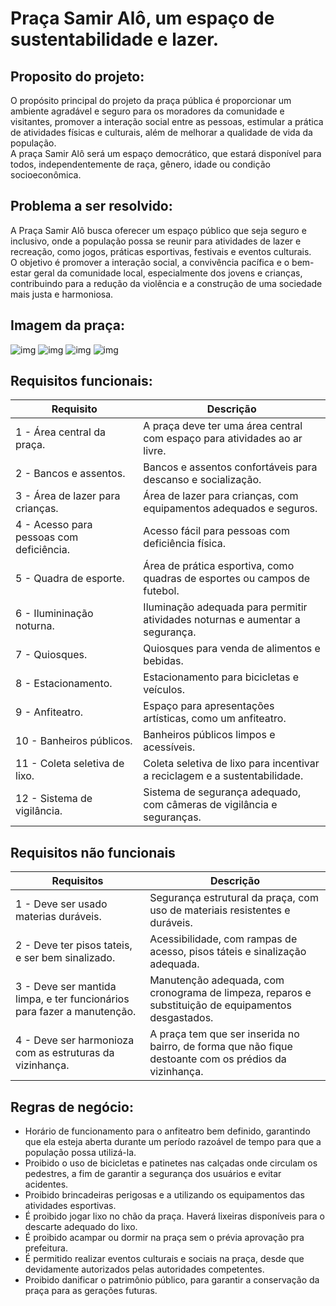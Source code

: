 # Praça Samir Alô, um espaço de sustentabilidade e lazer. 

##  Proposito do projeto:

<p>O propósito principal do projeto da praça pública é proporcionar um ambiente agradável e seguro para os moradores da comunidade e visitantes, promover a interação social entre as pessoas, estimular a prática de atividades físicas e culturais, além de melhorar a qualidade de vida da população.<br>
A praça Samir Alô será um espaço democrático, que estará disponível para todos, independentemente de raça, gênero, idade ou condição socioeconômica.
</p>

##  Problema a ser resolvido:

<p>A Praça Samir Alô busca oferecer um espaço público que seja seguro e inclusivo, onde a população possa se reunir para atividades de lazer e recreação, como jogos, práticas esportivas, festivais e eventos culturais.<br> O objetivo é promover a interação social, a convivência pacífica e o bem-estar geral da comunidade local, especialmente dos jovens e crianças, contribuindo para a redução da violência e a construção de uma sociedade mais justa e harmoniosa.
</p>

## Imagem da praça:
![img](./requisitos_src/pra%C3%A7a.jpg)
![img](./requisitos_src/pra%C3%A7a2.jpg)
![img](./requisitos_src/pra%C3%A7a3.jpg)
![img](./requisitos_src/pra%C3%A7a4.jpg)

## Requisitos funcionais:

Requisito| Descrição   |
---------| ----------- |
1 - Área central da praça. | A praça deve ter uma área central com espaço para atividades ao ar livre. 
2 - Bancos e assentos. | Bancos e assentos confortáveis para descanso e socialização. 
3 - Área de lazer para crianças. | Área de lazer para crianças, com equipamentos adequados e seguros. 
4 - Acesso para pessoas com deficiência. | Acesso fácil para pessoas com deficiência física. 
5 - Quadra de esporte. | Área de prática esportiva, como quadras de esportes ou campos de futebol. 
6 - Ilumininação noturna. | Iluminação adequada para permitir atividades noturnas e aumentar a segurança. 
7 - Quiosques. | Quiosques para venda de alimentos e bebidas. 
8 - Estacionamento. | Estacionamento para bicicletas e veículos. 
9 - Anfiteatro. | Espaço para apresentações artísticas, como um anfiteatro. 
10 - Banheiros públicos. | Banheiros públicos limpos e acessíveis. 
11 - Coleta seletiva de lixo. | Coleta seletiva de lixo para incentivar a reciclagem e a sustentabilidade. 
12 - Sistema de vigilância. | Sistema de segurança adequado, com câmeras de vigilância e seguranças. 


## Requisitos não funcionais 
Requisitos| Descrição|
----------| ---------|
1 - Deve ser usado materias duráveis.| Segurança estrutural da praça, com uso de materiais resistentes e duráveis.|
2 - Deve ter pisos tateis, e ser bem sinalizado. | Acessibilidade, com rampas de acesso, pisos táteis e sinalização adequada.|
3 - Deve ser mantida limpa, e ter funcionários para fazer a manutenção. | Manutenção adequada, com cronograma de limpeza, reparos e substituição de equipamentos desgastados.|
4 - Deve ser harmonioza com as estruturas da vizinhança. | A praça tem que ser inserida no bairro, de forma que não fique destoante com os prédios da vizinhança. | 

## Regras de negócio:

* Horário de funcionamento para o anfiteatro bem definido, garantindo que ela esteja aberta durante um período razoável de tempo para que a população possa utilizá-la.
* Proibido o uso de bicicletas e patinetes nas calçadas onde circulam os pedestres, a fim de garantir a segurança dos usuários e evitar acidentes.
* Proibido brincadeiras perigosas e a utilizando os equipamentos das atividades esportivas.
* É proibido jogar lixo no chão da praça. Haverá lixeiras disponíveis para o descarte adequado do lixo.
* É proibido acampar ou dormir na praça sem o prévia aprovação pra prefeitura.
* É permitido realizar eventos culturais e sociais na praça, desde que devidamente autorizados pelas autoridades competentes.
* Proibido danificar o patrimônio público, para garantir a conservação da praça para as gerações futuras.